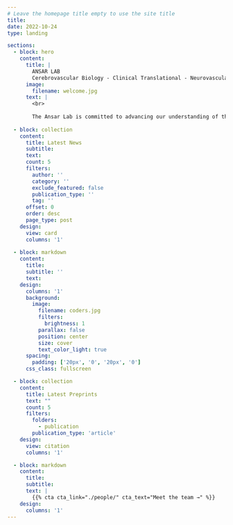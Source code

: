 ```yaml
---
# Leave the homepage title empty to use the site title
title:
date: 2022-10-24
type: landing

sections:
  - block: hero
    content:
      title: |
        ANSAR LAB
        Cerebrovascular Biology - Clinical Translational - Neurovascular Disease - Nanomedicine - Environmental Health
      image:
        filename: welcome.jpg
      text: |
        <br>
        
        The Ansar Lab is committed to advancing our understanding of the cerebrovasculature, with a central focus on the Blood-Brain-Barrier (BBB) as a critical regulator of brain health and disease. Our research integrates molecular, cellular, and systems-level approaches to dissect mechanisms of cerebrovascular injury and repair, spanning models of ischemic stroke, neurodegeneration, and environmental exposures. By fostering collaborations with international clinical and preclinical partners, we aim to bridge fundamental mechanistic discoveries with translational applications, ultimately driving innovation in diagnostics and therapeutics for cerebrovascular and neurological disorders.
  
  - block: collection
    content:
      title: Latest News
      subtitle:
      text:
      count: 5
      filters:
        author: ''
        category: ''
        exclude_featured: false
        publication_type: ''
        tag: ''
      offset: 0
      order: desc
      page_type: post
    design:
      view: card
      columns: '1'
  
  - block: markdown
    content:
      title:
      subtitle: ''
      text:
    design:
      columns: '1'
      background:
        image: 
          filename: coders.jpg
          filters:
            brightness: 1
          parallax: false
          position: center
          size: cover
          text_color_light: true
      spacing:
        padding: ['20px', '0', '20px', '0']
      css_class: fullscreen

  - block: collection
    content:
      title: Latest Preprints
      text: ""
      count: 5
      filters:
        folders:
          - publication
        publication_type: 'article'
    design:
      view: citation
      columns: '1'

  - block: markdown
    content:
      title:
      subtitle:
      text: |
        {{% cta cta_link="./people/" cta_text="Meet the team →" %}}
    design:
      columns: '1'
---
```

